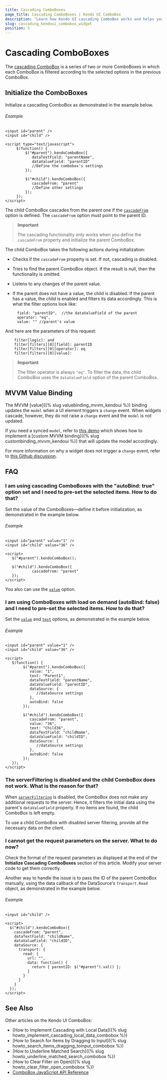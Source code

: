 ```yaml
---
title: Cascading ComboBoxes
page_title: Cascading ComboBoxes | Kendo UI ComboBox
description: "Learn how Kendo UI cascading ComboBox works and helps you handle the most common scenarios with illustrative examples and FAQ."
slug: cascading_kendoui_combobox_widget
position: 5
---
```


# Cascading ComboBoxes

The [cascading ComboBox](http://demos.telerik.com/kendo-ui/combobox/cascadingcombobox) is a series of two or more ComboBoxes in which each ComboBox is filtered according to the selected options in the previous ComboBox.

## Initialize the ComboBoxes

Initialize a cascading ComboBox as demonstrated in the example below.

###### Example

    <input id="parent" />
    <input id="child" />

    <script type="text/javascript">
         $(function() {
             $("#parent").kendoComboBox({
                dataTextField: "parentName",
                dataValueField: "parentID"
                //Define the combobox's settings
             });

             $("#child").kendoComboBox({
                cascadeFrom: "parent"
                //Define other settings
             });
         });
    </script>

The child ComboBox cascades from the parent one if the [`cascadeFrom`](/api/javascript/ui/combobox#configuration) option is defined. The `cascadeFrom` option must point to the parent ID.

> **Important**  
>
> The cascading functionality only works when you define the `cascadeFrom` property and initialize the parent ComboBox.

The child ComboBox takes the following actions during initialization:

- Checks if the `cascadeFrom` property is set. If not, cascading is disabled.
- Tries to find the parent ComboBox object. If the result is null, then the functionality is omitted.
- Listens to any changes of the parent value.
- If the parent does not have a value, the child is disabled. If the parent has a value, the child is enabled and filters its data accordingly. This is what the filter options look like:

        field: "parentID",  //the dataValueField of the parent
        operator: "eq",
        value: "" //parent's value

And here are the parameters of this request:

        filter[logic]: and
        filter[filters][0][field]: parentID
        filter[filters][0][operator]: eq
        filter[filters][0][value]:

> **Important**  
>
> The filter operator is always `"eq"`. To filter the data, the child ComboBox uses the `dataValueField` option of the parent ComboBox.

## MVVM Value Binding

The MVVM [value]({% slug valuebinding_mvvm_kendoui %}) binding updates the `model` when a UI element triggers a `change` event. When widgets cascade, however, they do not raise a `change` event and the `model` is not updated.

If you need a synced `model`, refer to [this demo](http://dojo.telerik.com/@ggkrustev/aSAlU) which shows how to implement a [custom MVVM binding]({% slug custombinding_mvvm_kendoui %}) that will update the model accordingly.

For more information on why a widget does not trigger a `change` event, refer to [this Github discussion](http://github.com/telerik/kendo-ui-core/issues/661).

## FAQ

### I am using cascading ComboBoxes with the "autoBind: true" option set and I need to pre-set the selected items. How to do that?

Set the value of the ComboBoxes&mdash;define it before initialization, as demonstrated in the example below.

###### Example

    <input id="parent" value="1" />
    <input id="child" value="36" />

    <script>
       $("#parent").kendoComboBox();

       $("#child").kendoComboBox({
                cascadeFrom: "parent"
       });
    </script>

You also can use the [`value`](/api/javascript/ui/combobox#configuration) option.

### I am using ComboBoxes with load on demand (autoBind: false) and I need to pre-set the selected items. How to do that?

Set the [`value`](/api/javascript/ui/combobox#configuration) and [`text`](/api/javascript/ui/combobox#configuration) options, as demonstrated in the example below.

###### Example

    <input id="parent" value="1" />
    <input id="child" value="36" />

    <script>
       $(function() {
            $("#parent").kendoComboBox({
               value: "1",
               text: "Parent1",
               dataTextField: "parentName",
               dataValueField: "parentID",
               dataSource: {
                  //dataSource settings
               },
               autoBind: false
            });

            $("#child").kendoComboBox({
               cascadeFrom: "parent",
               value: "36",
               text: "Child36",
               dataTextField: "childName",
               dataValueField: "childID",
               dataSource: {
                  //dataSource settings
               },
               autoBind: false
            });
       });
    </script>

### The serverFiltering is disabled and the child ComboBox does not work. What is the reason for that?

When [`serverFiltering`](/api/framework/datasource#configuration) is disabled, the ComboBox does not make any additional requests to the server. Hence, it filters the initial data using the parent's `dataValueField` property. If no items are found, the child ComboBox is left empty.

To use a child ComboBox with disabled server filtering, provide all the necessary data on the client.

### I cannot get the request parameters on the server. What to do now?

Check the format of the request parameters as displayed at the end of the **Initialize Cascading ComboBoxes** section of this article. Modify your server code to get them correctly.

Another way to handle the issue is to pass the ID of the parent ComboBox manually, using the data callback of the DataSource's `Transport.Read` object, as demonstrated in the example below.

###### Example

    <input id="child" />

    <script>
      $("#child").kendoComboBox({
        cascadeFrom: "parent",
        dataTextField: "childName",
        dataValueField: "childID",
        dataSource: {
          transport: {
            read: {
              url: "",
              data: function() {
                return { parentID: $("#parent").val() };
              }
            }
          }
        }
      });
    </script>

## See Also

Other articles on the Kendo UI ComboBox:

* [How to Implement Cascading with Local Data]({% slug howto_implement_cascading_local_data_combobox %})
* [How to Search for Items by Dragging to Input]({% slug howto_search_items_dragging_toinput_combobox %})
* [How to Underline Matched Search]({% slug howto_underline_matched_search_combobox %})
* [How to Clear Filter on Open]({% slug howto_clear_filter_open_combobox %})
* [ComboBox JavaScript API Reference](/api/javascript/ui/combobox)
